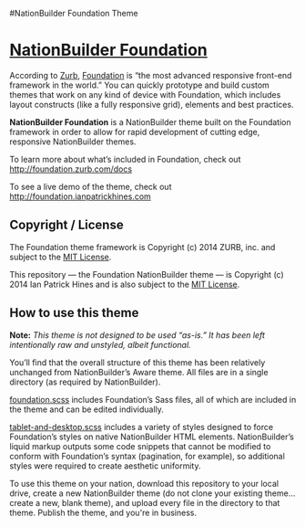 #NationBuilder Foundation Theme

# [NationBuilder Foundation](http://foundation.ianpatrickhines.com)

According to [Zurb](http://zurb.com), [Foundation](http://foundation.zurb.com) is “the most advanced responsive front-end framework in the world.” You can quickly prototype and build custom themes that work on any kind of device with Foundation, which includes layout constructs (like a fully responsive grid), elements and best practices.

**NationBuilder Foundation** is a NationBuilder theme built on the Foundation framework in order to allow for rapid development of cutting edge, responsive NationBuilder themes.

To learn more about what’s included in Foundation, check out <http://foundation.zurb.com/docs>

To see a live demo of the theme, check out <http://foundation.ianpatrickhines.com>

## Copyright / License

The Foundation theme framework is Copyright (c) 2014 ZURB, inc. and subject to the [MIT License](https://github.com/zurb/foundation/blob/master/LICENSE).

This repository — the Foundation NationBuilder theme — is Copyright (c) 2014 Ian Patrick Hines and is also subject to the [MIT License](https://github.com/ianpatrickhines/nationbuilder-foundation/blob/master/LICENSE.markdown).

## How to use this theme

**Note:** *This theme is not designed to be used “as-is.” It has been left intentionally raw and unstyled, albeit functional.*

You’ll find that the overall structure of this theme has been relatively unchanged from NationBuilder’s Aware theme. All files are in a single directory (as required by NationBuilder).

[foundation.scss](https://github.com/ianpatrickhines/nationbuilder-foundation/blob/master/foundation.scss) includes Foundation’s Sass files, all of which are included in the theme and can be edited individually.

[tablet-and-desktop.scss](https://github.com/ianpatrickhines/nationbuilder-foundation/blob/master/tablet-and-desktop.scss) includes a variety of styles designed to force Foundation’s styles on native NationBuilder HTML elements. NationBuilder’s liquid markup outputs some code snippets that cannot be modified to conform with Foundation’s syntax (pagination, for example), so additional styles were required to create aesthetic uniformity.

To use this theme on your nation, download this repository to your local drive, create a new NationBuilder theme (do not clone your existing theme… create a new, blank theme), and upload every file in the directory to that theme. Publish the theme, and you're in business.